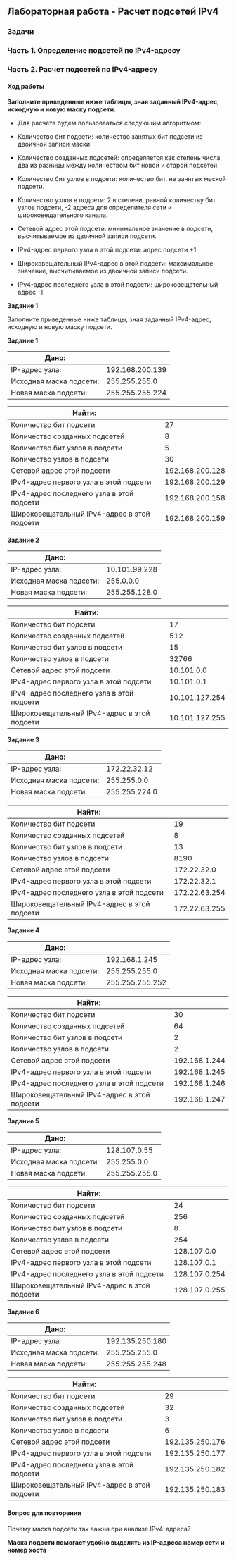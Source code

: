 ## Лабораторная работа - Расчет подсетей IPv4 
       
### Задачи
### Часть 1. Определение подсетей по IPv4-адресу
### Часть 2. Расчет подсетей по IPv4-адресу

#### Ход работы
**Заполните приведенные ниже таблицы, зная заданный IPv4-адрес, исходную и новую маску подсети.**

- Для расчёта будем пользовааться следующим алгоритмом:

- Количество бит подсети: количество занятых бит подсети из  двоичной записи маски

- Количество созданных подсетей: определяется как степень числа два из разницы между количеством бит новой и старой подсетей.

- Количество бит узлов в подсети: количество бит, не занятых маской подсети.

- Количество узлов в подсети: 2 в степени, равной количеству бит узлов подсети, -2 адреса для определителя сети и широковещательного канала.

- Сетевой адрес этой подсети: минимальное значение в подсети, высчитываемое из двоичной записи подсети.

- IPv4-адрес первого узла в этой подсети: адрес подсети +1

- Широковещательный IPv4-адрес в этой подсети: максимальное значение, высчитываемое из двоичной записи подсети.

- IPv4-адрес последнего узла в этой подсети: широковещательный адрес -1.

**Задание 1**

Заполните приведенные ниже таблицы, зная заданный IPv4-адрес, исходную и новую маску подсети.


**Задание 1**

| Дано: | |
| ------------- | ------------- |
| IP-адрес узла:  | 192.168.200.139  | 11000000.10101000.11001000.100 01011
| Исходная маска подсети:  | 255.255.255.0  | 11111111.11111111.11111111 | 00000000  /24
| Новая маска подсети: | 255.255.255.224 |  11111111.11111111.11111111.111 00000  /27
 
| Найти: | |
| ------------- | ------------- |
| Количество бит подсети | 27 |     27
| Количество созданных подсетей | 8 |  27-24=3 2^3
| Количество бит узлов в подсети | 5 | 32-27
| Количество узлов в подсети | 30 | 2^5-2
| Сетевой адрес этой подсети | 192.168.200.128 | 11000000.10101000.11001000.100 00000
| IPv4-адрес первого узла в этой подсети | 192.168.200.129 | 192.168.200.128 +1
| IPv4-адрес последнего узла в этой подсети | 192.168.200.158 | 192.168.200.159 -1
| Широковещательный IPv4-адрес в этой подсети | 192.168.200.159 | 11000000.10101000.11001000.100 11111

**Задание 2**

| Дано: | |
| ------------- | ------------- |
| IP-адрес узла:  | 10.101.99.228  |
| Исходная маска подсети:  | 255.0.0.0  |
| Новая маска подсети: | 255.255.128.0 |

| Найти: | |
| ------------- | ------------- |
| Количество бит подсети | 17 |
| Количество созданных подсетей | 512 |
| Количество бит узлов в подсети | 15 |
| Количество узлов в подсети | 32766 |
| Сетевой адрес этой подсети | 10.101.0.0 |
| IPv4-адрес первого узла в этой подсети | 10.101.0.1 |
| IPv4-адрес последнего узла в этой подсети | 10.101.127.254 |
| Широковещательный IPv4-адрес в этой подсети | 10.101.127.255  |

**Задание 3**

| Дано: | |
| ------------- | ------------- |
| IP-адрес узла:  | 172.22.32.12  |
| Исходная маска подсети:  | 255.255.0.0  |
| Новая маска подсети: | 255.255.224.0 |

| Найти: | |
| ------------- | ------------- |
| Количество бит подсети | 19  |
| Количество созданных подсетей | 8 |
| Количество бит узлов в подсети | 13 |
| Количество узлов в подсети | 8190 |
| Сетевой адрес этой подсети | 172.22.32.0  |
| IPv4-адрес первого узла в этой подсети | 172.22.32.1  |
| IPv4-адрес последнего узла в этой подсети | 172.22.63.254  |
| Широковещательный IPv4-адрес в этой подсети | 172.22.63.255 |

**Задание 4**

| Дано: | |
| ------------- | ------------- |
| IP-адрес узла:  | 192.168.1.245  |
| Исходная маска подсети:  | 255.255.255.0  |
| Новая маска подсети: | 255.255.255.252 |
    
| Найти: | |
| ------------- | ------------- |
| Количество бит подсети | 30 |
| Количество созданных подсетей | 64 |
| Количество бит узлов в подсети | 2 |
| Количество узлов в подсети | 2 |
| Сетевой адрес этой подсети | 192.168.1.244  |
| IPv4-адрес первого узла в этой подсети | 192.168.1.245 |
| IPv4-адрес последнего узла в этой подсети | 192.168.1.246  |
| Широковещательный IPv4-адрес в этой подсети | 192.168.1.247 |

**Задание 5**

| Дано: | |
| ------------- | ------------- |
| IP-адрес узла:  | 128.107.0.55  |
| Исходная маска подсети:  | 255.255.0.0  |
| Новая маска подсети: | 255.255.255.0 |

| Найти: | |
| ------------- | ------------- |
| Количество бит подсети | 24 |
| Количество созданных подсетей | 256 |
| Количество бит узлов в подсети | 8 |
| Количество узлов в подсети | 254 |
| Сетевой адрес этой подсети | 128.107.0.0 |
| IPv4-адрес первого узла в этой подсети | 128.107.0.1 |
| IPv4-адрес последнего узла в этой подсети | 128.107.0.254 |
| Широковещательный IPv4-адрес в этой подсети | 128.107.0.255 |

**Задание 6**

| Дано: | |
| ------------- | ------------- |
| IP-адрес узла:  | 192.135.250.180  |
| Исходная маска подсети:  | 255.255.255.0  |
| Новая маска подсети: | 255.255.255.248 |

| Найти: | |
| ------------- | ------------- |
| Количество бит подсети | 29 |
| Количество созданных подсетей | 32 |
| Количество бит узлов в подсети | 3 |
| Количество узлов в подсети | 6 |
| Сетевой адрес этой подсети | 192.135.250.176 |
| IPv4-адрес первого узла в этой подсети | 192.135.250.177 |
| IPv4-адрес последнего узла в этой подсети | 192.135.250.182 |
| Широковещательный IPv4-адрес в этой подсети | 192.135.250.183 |

#### Вопрос для повторения
Почему маска подсети так важна при анализе IPv4-адреса?

**Маска подсети помогает удобно выделять из IP-адреса номер сети и номер хоста**
